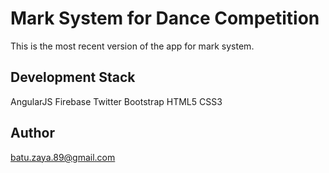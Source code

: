 # Mark System for Dance Competition

This is the most recent version of the app for mark system.

## Development Stack
AngularJS
Firebase
Twitter Bootstrap
HTML5
CSS3

## Author

batu.zaya.89@gmail.com
